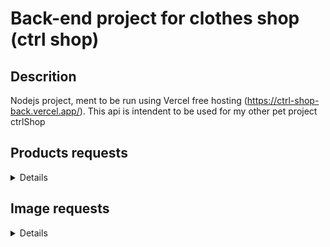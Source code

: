 # Back-end project for clothes shop (ctrl shop)

## Descrition

Nodejs project, ment to be run using Vercel free hosting (https://ctrl-shop-back.vercel.app/).
This api is intendent to be used for my other pet project ctrlShop

## Products requests

<details>

### Request for all products

**GET https://ctrl-shop-back.vercel.app/products**

<details>

</details>


### Request for only specific category of products

**GET https://ctrl-shop-back.vercel.app/products/:type**

<details>

</details>

### Request for only specific category of products with pagination

**GET https://ctrl-shop-back.vercel.app/products/:type/:page**

**Each data page is 10 elements long**

<details>
    
</details>

### Request for specific product by id

**GET https://ctrl-shop-back.vercel.app/product/:id**

<details>

</details>

### Request for adding a new item in products collection

**POST https://ctrl-shop-back.vercel.app/product/**

<details>

</details>

### Request for deleting an item from products collection

**DELETE https://ctrl-shop-back.vercel.app/product/:id**

<details>

</details>

</details>



## Image requests

<details>
    
### Request to get image

**GET https://ctrl-shop-back.vercel.app/image/:id**

**API will send a data with picture type**

<details>

123

</details>

</details>



